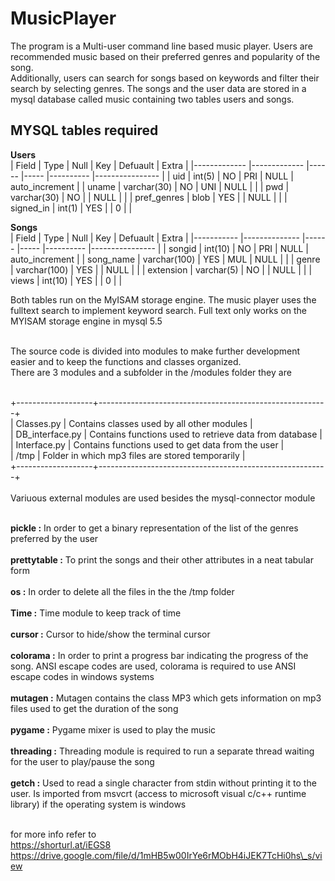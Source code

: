 # MusicPlayer


The program is a Multi-user command line based music player. Users are recommended music based on their preferred genres and popularity of the song.<br>
Additionally, users can search for songs based on keywords and filter their search by selecting genres. The songs and the user data are stored in a mysql database called music containing two tables users and songs.<br>

## MYSQL tables required

**Users**<br>
| Field       	| Type        	| Null 	| Key 	| Defuault 	| Extra          	|
|-------------	|-------------	|------	|-----	|----------	|----------------	|
| uid         	| int(5)      	| NO   	| PRI 	| NULL     	| auto_increment 	|
| uname       	| varchar(30) 	| NO   	| UNI 	| NULL     	|                	|
| pwd         	| varchar(30) 	| NO   	|     	| NULL     	|                	|
| pref_genres 	| blob        	| YES  	|     	| NULL     	|                	|
| signed_in   	| int(1)      	| YES  	|     	| 0        	|                	|

**Songs**<br>
| Field     	| Type         	| Null 	| Key 	| Defuault 	| Extra          	|
|-----------	|--------------	|------	|-----	|----------	|----------------	|
| songid    	| int(10)      	| NO   	| PRI 	| NULL     	| auto_increment 	|
| song_name 	| varchar(100) 	| YES  	| MUL 	| NULL     	|                	|
| genre     	| varchar(100) 	| YES  	|     	| NULL     	|                	|
| extension 	| varchar(5)   	| NO   	|     	| NULL     	|                	|
| views     	| int(10)      	| YES  	|     	| 0        	|                	|

Both tables run on the MyISAM storage engine. The music player uses the fulltext search to implement keyword search. Full text only works on the MYISAM storage engine in mysql 5.5 <br><br>

The source code is divided into modules to make further development easier and to keep the functions and classes organized.<br>
There are 3 modules and a subfolder in the /modules folder they are<br><br>

+-------------------+---------------------------------------------------------+<br>
| Classes.py				|	Contains classes used by all other modules							|<br>
| DB\_interface.py 	|	Contains functions used to retrieve data from database	|<br>
| Interface.py			|	Contains functions used to get data from the user				|<br>
| /tmp							|	Folder in which mp3 files are stored temporarily				|<br>
+-------------------+---------------------------------------------------------+<br>
<br>
Variuous external modules are used besides the mysql-connector module<br><br>

**pickle 			:** In order to get a binary representation of the list of the genres preferred by the user<br><br>
**prettytable :** To print the songs and their other attributes in a neat tabular form<br><br>
**os 					:** In order to delete all the files in the the /tmp folder<br><br>
**Time 				:** Time module to keep track of time<br><br>
**cursor 			:** Cursor to hide/show the terminal cursor<br><br>
**colorama 		:** In order to print a progress bar indicating the progress of the song. ANSI escape codes are used, colorama is required to use ANSI escape codes in windows systems<br><br>
**mutagen 		:** Mutagen contains the class MP3 which gets information on mp3 files used to get the duration of the song<br><br>
**pygame 			:** Pygame mixer is used to play the music<br><br>
**threading 	:** Threading module is required to run a separate thread waiting for the user to play/pause the song<br><br>
**getch 			:** Used to read a single character from stdin without printing it to the user. Is imported from msvcrt (access to microsoft visual c/c++ runtime library) if the operating system is windows<br><br>

for more info refer to<br>
https://shorturl.at/iEGS8<br>
https://drive.google.com/file/d/1mHB5w00IrYe6rMObH4iJEK7TcHi0hs\_s/view<br>
